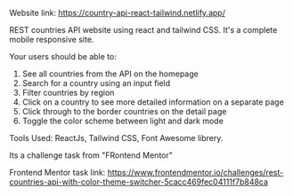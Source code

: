 Website link: https://country-api-react-tailwind.netlify.app/

REST countries API website using react and tailwind CSS.
It's a complete mobile responsive site.

Your users should be able to:
1. See all countries from the API on the homepage
2. Search for a country using an input field
3. Filter countries by region
4. Click on a country to see more detailed information on a separate page
5. Click through to the border countries on the detail page
6. Toggle the color scheme between light and dark mode

Tools Used: ReactJs, Tailwind CSS, Font Awesome librery.

Its a challenge task from "FRontend Mentor"

Frontend Mentor task link: https://www.frontendmentor.io/challenges/rest-countries-api-with-color-theme-switcher-5cacc469fec04111f7b848ca
